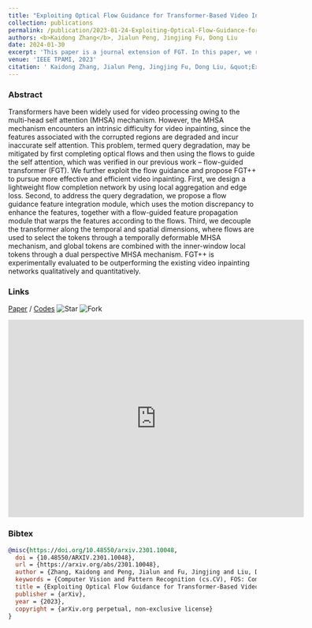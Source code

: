 ```yaml
---
title: "Exploiting Optical Flow Guidance for Transformer-Based Video Inpainting"
collection: publications
permalink: /publication/2023-01-24-Exploiting-Optical-Flow-Guidance-for-Transformer-Based-Video-Inpainting
authors: <b>Kaidong Zhang</b>, Jialun Peng, Jingjing Fu, Dong Liu
date: 2024-01-30
excerpt: 'This paper is a journal extension of FGT. In this paper, we reformulate the research motivation and propose more methods to exploit the guidance from completed optical flows to transformer-based video inpainting, including the flow-guided feature propagation module and the newly designed temporal deformable MHSA in temporal transformer block. Besides, we also explore the supervision from frequency domain in video inpainting. FGT++ achieves greatly improved compared with FGT and current existing video inpainting baselines.'
venue: 'IEEE TPAMI, 2023'
citation: ' Kaidong Zhang, Jialun Peng, Jingjing Fu, Dong Liu, &quot;Exploiting Optical Flow Guidance for Transformer-Based Video Inpainting.&quot; IEEE TPAMI, 2024.'
---
```


### Abstract
Transformers have been widely used for video processing owing to the multi-head self attention (MHSA) mechanism. However, the MHSA mechanism encounters an intrinsic difficulty for video inpainting, since the features associated with the corrupted regions are degraded and incur inaccurate self attention. This problem, termed query degradation, may be mitigated by first completing optical flows and then using the flows to guide the self attention, which was verified in our previous work – flow-guided transformer (FGT). We further exploit the flow guidance and propose FGT++ to pursue more effective and efficient video inpainting. First, we design a lightweight flow completion network by using local aggregation and edge loss. Second, to address the query degradation, we propose a flow guidance feature integration module, which uses the motion discrepancy to enhance the features, together with a flow-guided feature propagation module that warps the features according to the flows. Third, we decouple the transformer along the temporal and spatial dimensions, where flows are used to select the tokens through a temporally deformable MHSA mechanism, and global tokens are combined with the inner-window local tokens through a dual perspective MHSA mechanism. FGT++ is experimentally evaluated to be outperforming the existing video inpainting networks qualitatively and quantitatively.

### Links
[Paper](https://arxiv.org/pdf/2301.10048.pdf) / [Codes](https://github.com/hitachinsk/FGT)
![Star](https://img.shields.io/github/stars/hitachinsk/FGT?style=social) ![Fork](https://img.shields.io/github/forks/hitachinsk/FGT?style=social)

<iframe style="width:100%;height:auto;min-width:600px;min-height:400px;" src="https://star-history.com/embed?secret=Z2hwX1BGZjQ4ODh2QzJoVm5MMjlMS2Qwazc5TWNnTGszdzRhYXdWYg==#hitachinsk/FGT&Date" frameBorder="0"></iframe>

### Bibtex
```bibtex
@misc{https://doi.org/10.48550/arxiv.2301.10048,
  doi = {10.48550/ARXIV.2301.10048},
  url = {https://arxiv.org/abs/2301.10048},
  author = {Zhang, Kaidong and Peng, Jialun and Fu, Jingjing and Liu, Dong},
  keywords = {Computer Vision and Pattern Recognition (cs.CV), FOS: Computer and information sciences, FOS: Computer and information sciences},
  title = {Exploiting Optical Flow Guidance for Transformer-Based Video Inpainting},
  publisher = {arXiv},
  year = {2023},
  copyright = {arXiv.org perpetual, non-exclusive license}
}
```

